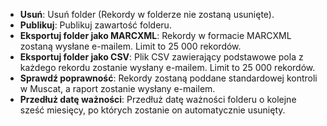 * **Usuń**: Usuń folder (Rekordy w folderze nie zostaną usunięte).
* **Publikuj**: Publikuj zawartość folderu.
* **Eksportuj folder jako MARCXML**: Rekordy w formacie MARCXML zostaną wysłane e-mailem. Limit to 25 000 rekordów.
* **Eksportuj folder jako CSV**: Plik CSV zawierający podstawowe pola z każdego rekordu zostanie wysłany  e-mailem. Limit to 25 000 rekordów.
* **Sprawdź poprawność**: Rekordy zostaną poddane standardowej kontroli w Muscat, a raport zostanie wysłany e-mailem.
* **Przedłuż datę ważności**: Przedłuż datę ważności folderu o kolejne sześć miesięcy, po których zostanie on automatycznie usunięty.
